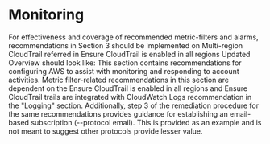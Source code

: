 # Monitoring

For effectiveness and coverage of recommended metric-filters and alarms, recommendations in Section 3 should be implemented on Multi-region CloudTrail referred in Ensure CloudTrail is enabled in all regions Updated Overview should look like:
This section contains recommendations for configuring AWS to assist with monitoring and responding to account activities. Metric filter-related recommendations in this section are dependent on the Ensure CloudTrail is enabled in all regions and Ensure CloudTrail trails are integrated with CloudWatch Logs recommendation in the
"Logging" section. Additionally, step 3 of the remediation procedure for the same recommendations provides guidance for establishing an email-based subscription (--protocol email). This is provided as an example and is not meant to suggest other protocols provide lesser value.